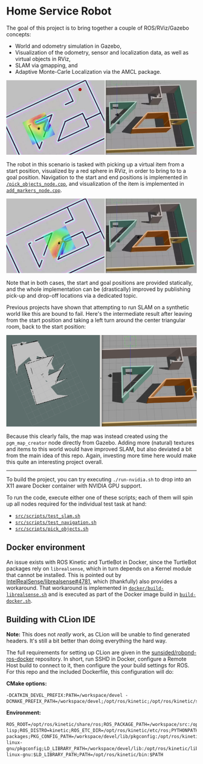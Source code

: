 # Home Service Robot

The goal of this project is to bring together a couple of ROS/RViz/Gazebo concepts:

- World and odometry simulation in Gazebo,
- Visualization of the odometry, sensor and localization data, as well as virtual objects in RViz,
- SLAM via gmapping, and
- Adaptive Monte-Carle Localization via the AMCL package.

![](.readme/pickup.webp)

The robot in this scenario is tasked with picking up a virtual item from a start position,
visualized by a red sphere in RViz, in order to bring to to a goal position. Navigation to the start and
end positions is implemented in [`/pick_objects_node.cpp`](src/pick_objects/src/pick_objects_node.cpp), and
visualization of the item is implemented in [`add_markers_node.cpp`](src/add_markers/src/add_markers_node.cpp).

![](.readme/dropoff.webp)

Note that in both cases, the start and goal positions are provided statically, and the whole
implementation can be (drastically) improved by publishing pick-up and drop-off locations via a dedicated topic.

Previous projects have shown that attempting to run SLAM on a synthetic world like this are bound to fail.
Here's the intermediate result after leaving from the start position and taking a left turn around the
center triangular room, back to the start position:

![](.readme/slam.png)

Because this clearly fails, the map was instead created using the `pgm_map_creator` node directly from Gazebo.
Adding more (natural) textures and items to this world would have improved SLAM, but also
deviated a bit from the main idea of this repo. Again, investing more time here would make this quite an
interesting project overall.

---

To build the project, you can try executing `./run-nvidia.sh` to drop
into an X11 aware Docker container with NVIDIA GPU support.

To run the code, execute either one of these scripts; each of them will spin up all nodes required
for the individual test task at hand: 

- [`src/scripts/test_slam.sh`](src/scripts/test_slam.sh)
- [`src/scripts/test_navigation.sh`](src/scripts/test_navigation.sh)
- [`src/scripts/pick_objects.sh`](src/scripts/pick_objects.sh)

## Docker environment

An issue exists with ROS Kinetic and TurtleBot in Docker, since the TurtleBot packages rely on
`librealsense`, which in turn depends on a Kernel module that cannot be installed. This is pointed out by
[IntelRealSense/librealsense#4781](https://github.com/IntelRealSense/librealsense/issues/4781), which
(thankfully) also provides a workaround. That workaround is implemented in [`docker/build-librealsense.sh`](docker/build-librealsense.sh) and is executed as part of the Docker image build in [`build-docker.sh`](build-docker.sh).

## Building with CLion IDE

**Note:** This does not _really_ work, as CLion will be unable to find generated headers. It's still a bit
          better than doing everything the hard way.

The full requirements for setting up CLion are given in the [sunsided/robond-ros-docker](https://github.com/sunsided/robond-ros-docker)
repository. In short, run SSHD in Docker, configure a Remote Host build to connect to it, then configure
the your build settings for ROS. For this repo and the included Dockerfile, this configuration will do:

**CMake options:**

```
-DCATKIN_DEVEL_PREFIX:PATH=/workspace/devel -DCMAKE_PREFIX_PATH=/workspace/devel;/opt/ros/kinetic;/opt/ros/kinetic/share
```

**Environment:**

```
ROS_ROOT=/opt/ros/kinetic/share/ros;ROS_PACKAGE_PATH=/workspace/src:/opt/ros/kinetic/share;ROS_MASTER_URI=http://localhost:11311;ROS_PYTHON_VERSION=2;ROS_VERSION=1;ROSLISP_PACKAGE_DIRECTORIES=/workspace/devel/share/common-lisp;ROS_DISTRO=kinetic;ROS_ETC_DIR=/opt/ros/kinetic/etc/ros;PYTHONPATH=/opt/ros/kinetic/lib/python2.7/dist-packages;PKG_CONFIG_PATH=/workspace/devel/lib/pkgconfig:/opt/ros/kinetic/lib/pkgconfig:/opt/ros/kinetic/lib/x86_64-linux-gnu/pkgconfig;LD_LIBRARY_PATH=/workspace/devel/lib:/opt/ros/kinetic/lib:/opt/ros/kinetic/lib/x86_64-linux-gnu:$LD_LIBRARY_PATH;PATH=/opt/ros/kinetic/bin:$PATH
```
